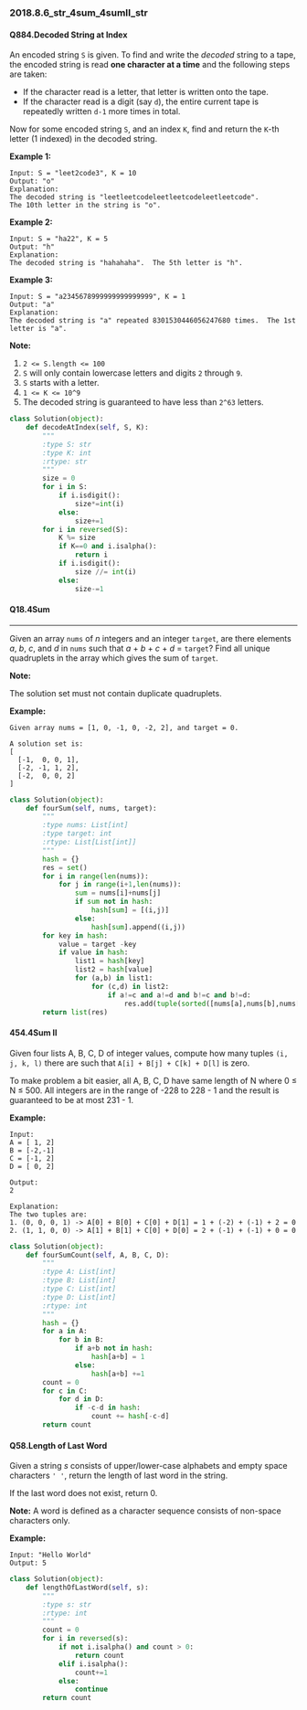 ### 2018.8.6_str_4sum_4sumII_str

#### Q884.Decoded String at Index

 An encoded string `S` is given.  To find and write the *decoded* string to a tape, the encoded string is read **one character at a time** and the following steps are taken:

- If the character read is a letter, that letter is written onto the tape.
- If the character read is a digit (say `d`), the entire current tape is repeatedly written `d-1` more times in total.

Now for some encoded string `S`, and an index `K`, find and return the `K`-th letter (1 indexed) in the decoded string.

 

**Example 1:**

```
Input: S = "leet2code3", K = 10
Output: "o"
Explanation: 
The decoded string is "leetleetcodeleetleetcodeleetleetcode".
The 10th letter in the string is "o".
```

**Example 2:**

```
Input: S = "ha22", K = 5
Output: "h"
Explanation: 
The decoded string is "hahahaha".  The 5th letter is "h".
```

**Example 3:**

```
Input: S = "a2345678999999999999999", K = 1
Output: "a"
Explanation: 
The decoded string is "a" repeated 8301530446056247680 times.  The 1st letter is "a".
```

 

**Note:**

1. `2 <= S.length <= 100`
2. `S` will only contain lowercase letters and digits `2` through `9`.
3. `S` starts with a letter.
4. `1 <= K <= 10^9`
5. The decoded string is guaranteed to have less than `2^63` letters.

```python
class Solution(object):
    def decodeAtIndex(self, S, K):
        """
        :type S: str
        :type K: int
        :rtype: str
        """
        size = 0
        for i in S:
            if i.isdigit():
                size*=int(i)
            else:
                size+=1
        for i in reversed(S):
            K %= size
            if K==0 and i.isalpha():
                return i
            if i.isdigit():
                size //= int(i)
            else:
                size-=1
```

#### Q18.4Sum

------

Given an array `nums` of *n* integers and an integer `target`, are there elements *a*, *b*, *c*, and *d* in `nums` such that *a* + *b* + *c* + *d* = `target`? Find all unique quadruplets in the array which gives the sum of `target`.

**Note:**

The solution set must not contain duplicate quadruplets.

**Example:**

```
Given array nums = [1, 0, -1, 0, -2, 2], and target = 0.

A solution set is:
[
  [-1,  0, 0, 1],
  [-2, -1, 1, 2],
  [-2,  0, 0, 2]
]
```

```python
class Solution(object):
    def fourSum(self, nums, target):
        """
        :type nums: List[int]
        :type target: int
        :rtype: List[List[int]]
        """
        hash = {}
        res = set()
        for i in range(len(nums)):
            for j in range(i+1,len(nums)):
                sum = nums[i]+nums[j]
                if sum not in hash:
                    hash[sum] = [(i,j)]
                else:
                    hash[sum].append((i,j))
        for key in hash:
            value = target -key
            if value in hash:
                list1 = hash[key]
                list2 = hash[value]
                for (a,b) in list1:
                    for (c,d) in list2:
                        if a!=c and a!=d and b!=c and b!=d:
                            res.add(tuple(sorted([nums[a],nums[b],nums[c],nums[d]])))
        return list(res)
```

#### 454.4Sum II

Given four lists A, B, C, D of integer values, compute how many tuples `(i, j, k, l)` there are such that `A[i] + B[j] + C[k] + D[l]` is zero.

To make problem a bit easier, all A, B, C, D have same length of N where 0 ≤ N ≤ 500. All integers are in the range of -228 to 228 - 1 and the result is guaranteed to be at most 231 - 1.

**Example:**

```
Input:
A = [ 1, 2]
B = [-2,-1]
C = [-1, 2]
D = [ 0, 2]

Output:
2

Explanation:
The two tuples are:
1. (0, 0, 0, 1) -> A[0] + B[0] + C[0] + D[1] = 1 + (-2) + (-1) + 2 = 0
2. (1, 1, 0, 0) -> A[1] + B[1] + C[0] + D[0] = 2 + (-1) + (-1) + 0 = 0
```

```python
class Solution(object):
    def fourSumCount(self, A, B, C, D):
        """
        :type A: List[int]
        :type B: List[int]
        :type C: List[int]
        :type D: List[int]
        :rtype: int
        """
        hash = {}
        for a in A:
            for b in B:
                if a+b not in hash:
                    hash[a+b] = 1
                else:
                    hash[a+b] +=1
        count = 0
        for c in C:
            for d in D:
                if -c-d in hash:
                    count += hash[-c-d]
        return count
```

#### Q58.Length of Last Word

Given a string *s* consists of upper/lower-case alphabets and empty space characters `' '`, return the length of last word in the string.

If the last word does not exist, return 0.

**Note:** A word is defined as a character sequence consists of non-space characters only.

**Example:**

```
Input: "Hello World"
Output: 5
```

```python
class Solution(object):
    def lengthOfLastWord(self, s):
        """
        :type s: str
        :rtype: int
        """
        count = 0
        for i in reversed(s):
            if not i.isalpha() and count > 0:
                return count
            elif i.isalpha():
                count+=1
            else:
                continue
        return count
```

